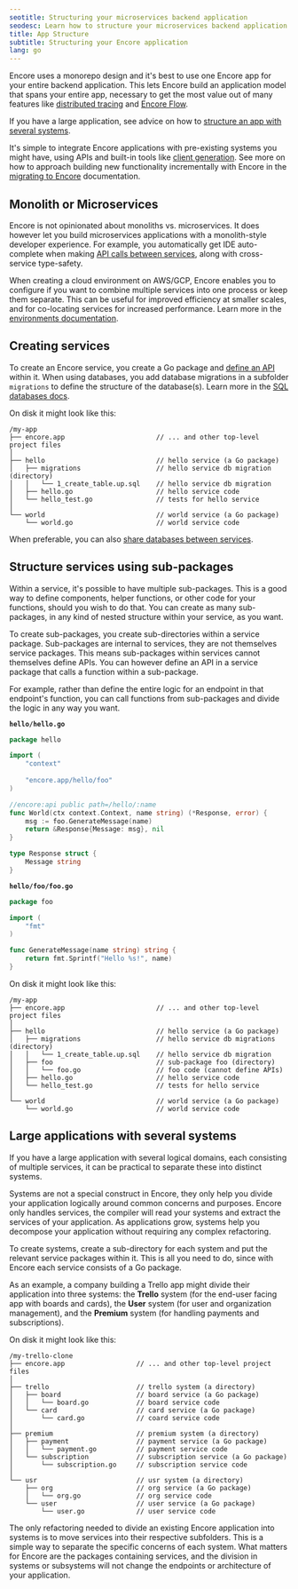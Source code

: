 ```yaml
---
seotitle: Structuring your microservices backend application
seodesc: Learn how to structure your microservices backend application. See recommended app structures for monoliths, small microservices backends, and large scale microservices applications.
title: App Structure
subtitle: Structuring your Encore application
lang: go
---
```


Encore uses a monorepo design and it's best to use one Encore app for your entire backend application. This lets Encore build an application model that spans your entire app, necessary to get the most value out of many
features like [distributed tracing](/docs/observability/tracing) and [Encore Flow](/docs/develop/encore-flow).

If you have a large application, see advice on how to [structure an app with several systems](/docs/develop/app-structure#large-applications-with-several-systems). 

It's simple to integrate Encore applications with pre-existing systems you might have, using APIs and built-in tools like [client generation](/docs/develop/client-generation). See more on how to approach building new functionality incrementally with Encore in the [migrating to Encore](/docs/how-to/migrate-to-encore) documentation.

## Monolith or Microservices

Encore is not opinionated about monoliths vs. microservices. It does however let you build microservices applications with a monolith-style developer experience. For example, you automatically get IDE auto-complete when making [API calls between services](/docs/primitives/services-and-apis#calling-apis), along with cross-service type-safety.

When creating a cloud environment on AWS/GCP, Encore enables you to configure if you want to combine multiple services into one process or keep them separate. This can be useful for improved efficiency at smaller scales, and for co-locating services for increased performance. Learn more in the [environments documentation](/docs/deploy/environments#cloud-environments).

## Creating services

To create an Encore service, you create a Go package and
[define an API](/docs/develop/services-and-apis) within it. When using databases, you add database migrations in a subfolder `migrations` to define the structure of the database(s). Learn more in the [SQL databases docs](/docs/develop/databases).

On disk it might look like this:

```
/my-app
├── encore.app                       // ... and other top-level project files
│
├── hello                            // hello service (a Go package)
│   ├── migrations                   // hello service db migration (directory)
│   │   └── 1_create_table.up.sql    // hello service db migration
│   ├── hello.go                     // hello service code
│   └── hello_test.go                // tests for hello service
│
└── world                            // world service (a Go package)
    └── world.go                     // world service code
```

When preferable, you can also [share databases between services](/docs/how-to/share-db-between-services).

## Structure services using sub-packages

Within a service, it's possible to have multiple sub-packages. This is a good way to define components, helper
functions, or other code for your functions, should you wish to do that. You can create as many sub-packages, in any kind of nested structure within your service, as you want.

To create sub-packages, you create sub-directories within a service package. Sub-packages are internal to services,
they are not themselves service packages. This means sub-packages within services cannot
themselves define APIs.
You can however define an API in a service package that calls a function within a sub-package.

For example, rather than define the entire logic for an endpoint in that endpoint's function, you can call functions
from sub-packages and divide the logic in any way you want.

**`hello/hello.go`**

```go
package hello

import (
	"context"
	
	"encore.app/hello/foo"
)

//encore:api public path=/hello/:name
func World(ctx context.Context, name string) (*Response, error) {
	msg := foo.GenerateMessage(name)
	return &Response{Message: msg}, nil
}

type Response struct {
    Message string
}
```

**`hello/foo/foo.go`**

```go
package foo

import (
	"fmt"
)

func GenerateMessage(name string) string {
	return fmt.Sprintf("Hello %s!", name)
}

```

On disk it might look like this:

```
/my-app
├── encore.app                       // ... and other top-level project files
│
├── hello                            // hello service (a Go package)
│   ├── migrations                   // hello service db migrations (directory)
│   │   └── 1_create_table.up.sql    // hello service db migration
│   ├── foo                          // sub-package foo (directory)
│   │   └── foo.go                   // foo code (cannot define APIs)
│   ├── hello.go                     // hello service code
│   └── hello_test.go                // tests for hello service
│
└── world                            // world service (a Go package)
    └── world.go                     // world service code
```

## Large applications with several systems

If you have a large application with several logical domains, each consisting of multiple services, it can be practical
to separate these into distinct systems.

Systems are not a special construct in Encore, they only help you divide your application logically around common concerns and purposes. Encore only handles services, the compiler will read your
systems and extract the services of your application. As applications grow, systems help you decompose your application
without requiring any complex refactoring.

To create systems, create a sub-directory for each system and put the relevant service packages within it.
This is all you need to do, since with Encore each service consists of a Go package.

As an example, a company building a Trello app might divide their application into three systems: the **Trello** system
(for the end-user facing app with boards and cards), the **User** system (for user and organization management), and
the **Premium** system (for handling payments and subscriptions).

On disk it might look like this:

```
/my-trello-clone
├── encore.app                  // ... and other top-level project files
│
├── trello                      // trello system (a directory)
│   ├── board                   // board service (a Go package)
│   │   └── board.go            // board service code
│   └── card                    // card service (a Go package)
│       └── card.go             // coard service code
│
├── premium                     // premium system (a directory)
│   ├── payment                 // payment service (a Go package)
│   │   └── payment.go          // payment service code
│   └── subscription            // subscription service (a Go package)
│       └── subscription.go     // subscription service code
│
└── usr                         // usr system (a directory)
    ├── org                     // org service (a Go package)
    │   └── org.go              // org service code
    └── user                    // user service (a Go package)
        └── user.go             // user service code
```

The only refactoring needed to divide an existing Encore application into systems is to move services into their respective
subfolders. This is a simple way to separate the specific concerns of each system. What matters for Encore are the packages containing services, and the division in systems or subsystems will not change the endpoints or
architecture of your application.
